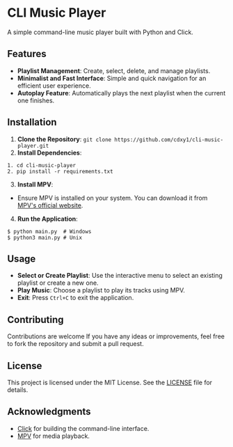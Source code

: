 # CLI Music Player

A simple command-line music player built with Python and Click.

## Features

- **Playlist Management**: Create, select, delete, and manage playlists.
- **Minimalist and Fast Interface**: Simple and quick navigation for an efficient user experience.
- **Autoplay Feature**: Automatically plays the next playlist when the current one finishes.

## Installation

1. **Clone the Repository**:
```git clone https://github.com/cdxy1/cli-music-player.git```
2. **Install Dependencies**:
```
1. cd cli-music-player
2. pip install -r requirements.txt
```
3. **Install MPV**:
- Ensure MPV is installed on your system. You can download it from [MPV's official website](https://mpv.io/).
4. **Run the Application**:
  
`````console
$ python main.py  # Windows
$ python3 main.py # Unix
`````

## Usage

- **Select or Create Playlist**: Use the interactive menu to select an existing playlist or create a new one.
- **Play Music**: Choose a playlist to play its tracks using MPV.
- **Exit**: Press `Ctrl+C` to exit the application.

## Contributing

Contributions are welcome If you have any ideas or improvements, feel free to fork the repository and submit a pull request.

## License

This project is licensed under the MIT License. See the [LICENSE](LICENSE) file for details.

## Acknowledgments

- [Click](https://click.palletsprojects.com/) for building the command-line interface.
- [MPV](https://mpv.io/) for media playback.
